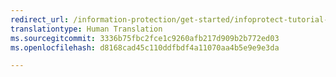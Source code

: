 ```yaml
---
redirect_url: /information-protection/get-started/infoprotect-tutorial-step4
translationtype: Human Translation
ms.sourcegitcommit: 3336b75fbc2fce1c9260afb217d909b2b772ed03
ms.openlocfilehash: d8168cad45c110ddfbdf4a11070aa4b5e9e9e3da

---
```




<!--HONumber=Jan17_HO2-->


